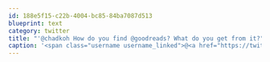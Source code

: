 ```yaml
---
id: 188e5f15-c22b-4004-bc85-84ba7087d513
blueprint: text
category: twitter
title: "'@chadkoh How do you find @goodreads? What do you get from it?"
caption: '<span class="username username_linked">@<a href="https://twitter.com/chadkoh" title="Chad Kohalyk">chadkoh</a></span> How do you find <span class="username username_linked">@<a href="https://twitter.com/goodreads" title="Goodreads">goodreads</a></span>? What do you get from it?'
---
```

